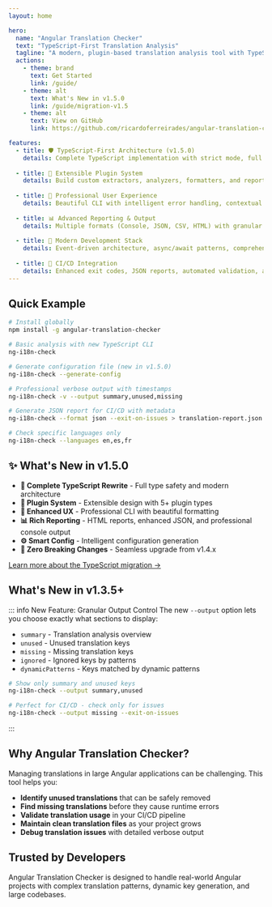 ```yaml
---
layout: home

hero:
  name: "Angular Translation Checker"
  text: "TypeScript-First Translation Analysis"
  tagline: "A modern, plugin-based translation analysis tool with TypeScript architecture, professional reporting, and extensible design for Angular projects"
  actions:
    - theme: brand
      text: Get Started
      link: /guide/
    - theme: alt
      text: What's New in v1.5.0
      link: /guide/migration-v1.5
    - theme: alt
      text: View on GitHub
      link: https://github.com/ricardoferreirades/angular-translation-checker

features:
  - title: 🛡️ TypeScript-First Architecture (v1.5.0)
    details: Complete TypeScript implementation with strict mode, full type safety, and professional development experience with IntelliSense support.
    
  - title: 🔌 Extensible Plugin System
    details: Build custom extractors, analyzers, formatters, and reporters with the new plugin architecture. 5+ plugin types available.
    
  - title: 🎨 Professional User Experience
    details: Beautiful CLI with intelligent error handling, contextual suggestions, and professional Unicode formatting with timestamps.
    
  - title: 📊 Advanced Reporting & Output
    details: Multiple formats (Console, JSON, CSV, HTML) with granular section control, metadata, and interactive reports.
    
  - title: 🚀 Modern Development Stack
    details: Event-driven architecture, async/await patterns, comprehensive testing, and zero dependencies with TypeScript definitions.
    
  - title: 🔄 CI/CD Integration
    details: Enhanced exit codes, JSON reports, automated validation, and professional error handling for continuous integration pipelines.
---
```


## Quick Example

```bash
# Install globally
npm install -g angular-translation-checker

# Basic analysis with new TypeScript CLI
ng-i18n-check

# Generate configuration file (new in v1.5.0)
ng-i18n-check --generate-config

# Professional verbose output with timestamps
ng-i18n-check -v --output summary,unused,missing

# Generate JSON report for CI/CD with metadata
ng-i18n-check --format json --exit-on-issues > translation-report.json

# Check specific languages only
ng-i18n-check --languages en,es,fr
```

## ✨ What's New in v1.5.0

- **🎉 Complete TypeScript Rewrite** - Full type safety and modern architecture
- **🔌 Plugin System** - Extensible design with 5+ plugin types
- **🎨 Enhanced UX** - Professional CLI with beautiful formatting
- **📊 Rich Reporting** - HTML reports, enhanced JSON, and professional console output
- **⚙️ Smart Config** - Intelligent configuration generation
- **🔄 Zero Breaking Changes** - Seamless upgrade from v1.4.x

[Learn more about the TypeScript migration →](/guide/migration-v1.5)

## What's New in v1.3.5+

::: info New Feature: Granular Output Control
The new `--output` option lets you choose exactly what sections to display:
- `summary` - Translation analysis overview
- `unused` - Unused translation keys
- `missing` - Missing translation keys
- `ignored` - Ignored keys by patterns
- `dynamicPatterns` - Keys matched by dynamic patterns

```bash
# Show only summary and unused keys
ng-i18n-check --output summary,unused

# Perfect for CI/CD - check only for issues
ng-i18n-check --output missing --exit-on-issues
```
:::

## Why Angular Translation Checker?

Managing translations in large Angular applications can be challenging. This tool helps you:

- **Identify unused translations** that can be safely removed
- **Find missing translations** before they cause runtime errors  
- **Validate translation usage** in your CI/CD pipeline
- **Maintain clean translation files** as your project grows
- **Debug translation issues** with detailed verbose output

## Trusted by Developers

Angular Translation Checker is designed to handle real-world Angular projects with complex translation patterns, dynamic key generation, and large codebases.
